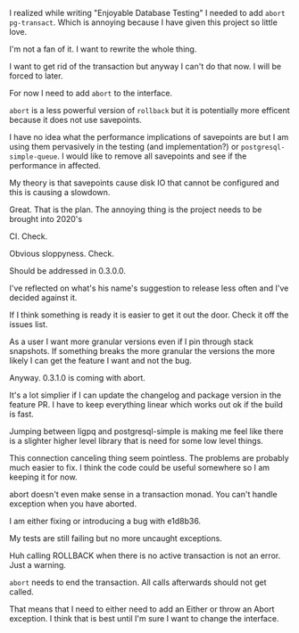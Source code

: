 I realized while writing "Enjoyable Database Testing" I needed to add `abort` `pg-transact`. Which is annoying because I have given this project so little love.

I'm not a fan of it. I want to rewrite the whole thing.

I want to get rid of the transaction but anyway I can't do that now. I will be forced to later.

For now I need to add `abort` to the interface.

`abort` is a less powerful version of `rollback` but it is potentially more efficent because it does not use savepoints.

I have no idea what the performance implications of savepoints are but I am using them pervasively in the testing (and implementation?) or `postgresql-simple-queue`. I would like to remove all savepoints and see if the performance in affected.

My theory is that savepoints cause disk IO that cannot be configured and this is causing a slowdown.

Great. That is the plan. The annoying thing is the project needs to be brought into 2020's

CI. Check.

Obvious sloppyness. Check.

Should be addressed in 0.3.0.0.

I've reflected on what's his name's suggestion to release less often and I've decided against it.

If I think something is ready it is easier to get it out the door. Check it off the issues list.

As a user I want more granular versions even if I pin through stack snapshots. If something breaks the more
granular the versions the more likely I can get the feature I want and not the bug.

Anyway. 0.3.1.0 is coming with abort.

It's a lot simplier if I can update the changelog and package version in the feature PR. I have to keep everything linear which works out ok if the build is fast.

Jumping between ligpq and postgresql-simple is making me feel like there is a slighter higher level library that is need for some low level things.

This connection canceling thing seem pointless. The problems are probably much easier to fix. I think the code could be useful somewhere so I am keeping it for now.

abort doesn't even make sense in a transaction monad. You can't handle exception when you have aborted.

I am either fixing or introducing a bug with e1d8b36.

My tests are still failing but no more uncaught exceptions.

Huh calling ROLLBACK when there is no active transaction is not an error. Just a warning.

`abort` needs to end the transaction. All calls afterwards should not get called.

That means that I need to either need to add an Either or throw an Abort exception. I think that is best until I'm sure I want to change the interface.
